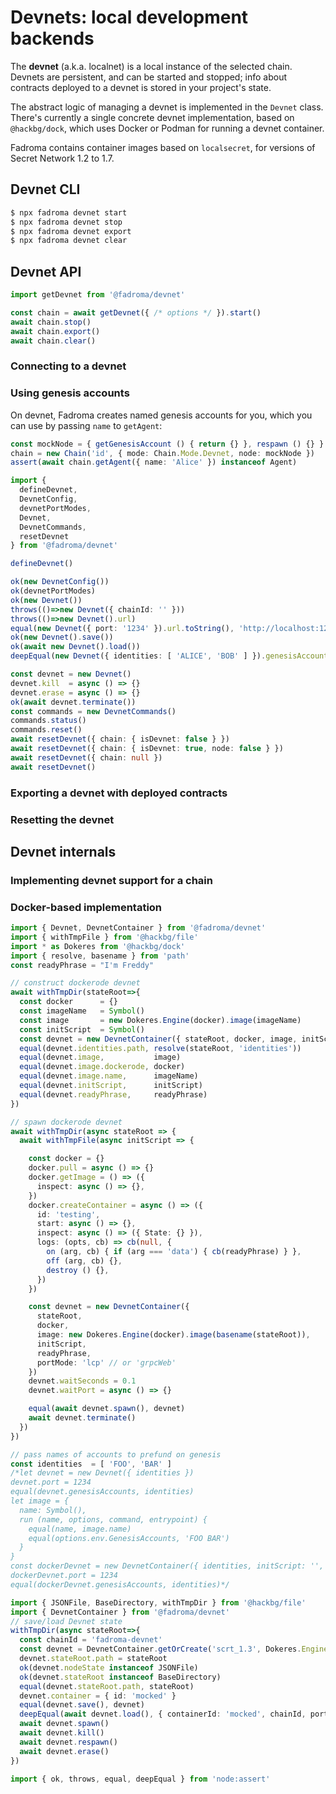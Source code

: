 # Devnets: local development backends

The **devnet** (a.k.a. localnet) is a local instance of the selected chain.
Devnets are persistent, and can be started and stopped; info about contracts
deployed to a devnet is stored in your project's state.

The abstract logic of managing a devnet is implemented in the `Devnet` class.
There's currently a single concrete devnet implementation, based on `@hackbg/dock`,
which uses Docker or Podman for running a devnet container.

Fadroma contains container images based on `localsecret`,
for versions of Secret Network 1.2 to 1.7.

## Devnet CLI

```sh
$ npx fadroma devnet start
$ npx fadroma devnet stop
$ npx fadroma devnet export
$ npx fadroma devnet clear
```

## Devnet API

```typescript
import getDevnet from '@fadroma/devnet'

const chain = await getDevnet({ /* options */ }).start()
await chain.stop()
await chain.export()
await chain.clear()
```

### Connecting to a devnet

### Using genesis accounts

On devnet, Fadroma creates named genesis accounts for you,
which you can use by passing `name` to `getAgent`:

```typescript
const mockNode = { getGenesisAccount () { return {} }, respawn () {} }
chain = new Chain('id', { mode: Chain.Mode.Devnet, node: mockNode })
assert(await chain.getAgent({ name: 'Alice' }) instanceof Agent)
```

```typescript
import {
  defineDevnet,
  DevnetConfig,
  devnetPortModes,
  Devnet,
  DevnetCommands,
  resetDevnet
} from '@fadroma/devnet'

defineDevnet()

ok(new DevnetConfig())
ok(devnetPortModes)
ok(new Devnet())
throws(()=>new Devnet({ chainId: '' }))
throws(()=>new Devnet().url)
equal(new Devnet({ port: '1234' }).url.toString(), 'http://localhost:1234/')
ok(new Devnet().save())
ok(await new Devnet().load())
deepEqual(new Devnet({ identities: [ 'ALICE', 'BOB' ] }).genesisAccounts, [ 'ALICE', 'BOB' ])

const devnet = new Devnet()
devnet.kill  = async () => {}
devnet.erase = async () => {}
ok(await devnet.terminate())
const commands = new DevnetCommands()
commands.status()
commands.reset()
await resetDevnet({ chain: { isDevnet: false } })
await resetDevnet({ chain: { isDevnet: true, node: false } })
await resetDevnet({ chain: null })
await resetDevnet()
```

### Exporting a devnet with deployed contracts

### Resetting the devnet

## Devnet internals

### Implementing devnet support for a chain

### Docker-based implementation

```typescript
import { Devnet, DevnetContainer } from '@fadroma/devnet'
import { withTmpFile } from '@hackbg/file'
import * as Dokeres from '@hackbg/dock'
import { resolve, basename } from 'path'
const readyPhrase = "I'm Freddy"

// construct dockerode devnet
await withTmpDir(stateRoot=>{
  const docker      = {}
  const imageName   = Symbol()
  const image       = new Dokeres.Engine(docker).image(imageName)
  const initScript  = Symbol()
  const devnet = new DevnetContainer({ stateRoot, docker, image, initScript, readyPhrase })
  equal(devnet.identities.path, resolve(stateRoot, 'identities'))
  equal(devnet.image,           image)
  equal(devnet.image.dockerode, docker)
  equal(devnet.image.name,      imageName)
  equal(devnet.initScript,      initScript)
  equal(devnet.readyPhrase,     readyPhrase)
})

// spawn dockerode devnet
await withTmpDir(async stateRoot => {
  await withTmpFile(async initScript => {

    const docker = {}
    docker.pull = async () => {}
    docker.getImage = () => ({
      inspect: async () => {},
    })
    docker.createContainer = async () => ({
      id: 'testing',
      start: async () => {},
      inspect: async () => ({ State: {} }),
      logs: (opts, cb) => cb(null, {
        on (arg, cb) { if (arg === 'data') { cb(readyPhrase) } },
        off (arg, cb) {},
        destroy () {},
      })
    })

    const devnet = new DevnetContainer({
      stateRoot,
      docker,
      image: new Dokeres.Engine(docker).image(basename(stateRoot)),
      initScript,
      readyPhrase,
      portMode: 'lcp' // or 'grpcWeb'
    })
    devnet.waitSeconds = 0.1
    devnet.waitPort = async () => {}

    equal(await devnet.spawn(), devnet)
    await devnet.terminate()
  })
})

// pass names of accounts to prefund on genesis
const identities  = [ 'FOO', 'BAR' ]
/*let devnet = new Devnet({ identities })
devnet.port = 1234
equal(devnet.genesisAccounts, identities)
let image = {
  name: Symbol(),
  run (name, options, command, entrypoint) {
    equal(name, image.name)
    equal(options.env.GenesisAccounts, 'FOO BAR')
  }
}
const dockerDevnet = new DevnetContainer({ identities, initScript: '', image })
dockerDevnet.port = 1234
equal(dockerDevnet.genesisAccounts, identities)*/
```

```typescript
import { JSONFile, BaseDirectory, withTmpDir } from '@hackbg/file'
import { DevnetContainer } from '@fadroma/devnet'
// save/load Devnet state
withTmpDir(async stateRoot=>{
  const chainId = 'fadroma-devnet'
  const devnet = DevnetContainer.getOrCreate('scrt_1.3', Dokeres.Engine.mock())
  devnet.stateRoot.path = stateRoot
  ok(devnet.nodeState instanceof JSONFile)
  ok(devnet.stateRoot instanceof BaseDirectory)
  equal(devnet.stateRoot.path, stateRoot)
  devnet.container = { id: 'mocked' }
  equal(devnet.save(), devnet)
  deepEqual(await devnet.load(), { containerId: 'mocked', chainId, port: devnet.port })
  await devnet.spawn()
  await devnet.kill()
  await devnet.respawn()
  await devnet.erase()
})
```

```typescript
import { ok, throws, equal, deepEqual } from 'node:assert'
```
